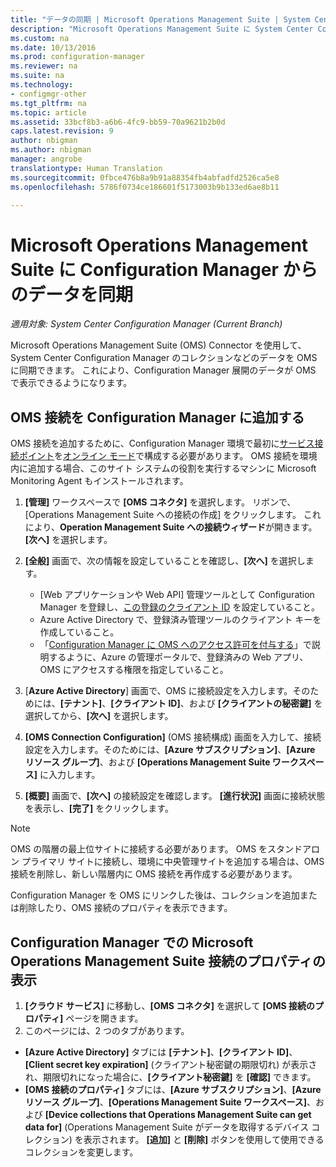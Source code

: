 ```yaml
---
title: "データの同期 | Microsoft Operations Management Suite | System Center Configuration Manager"
description: "Microsoft Operations Management Suite に System Center Configuration Manager からのデータを同期します。"
ms.custom: na
ms.date: 10/13/2016
ms.prod: configuration-manager
ms.reviewer: na
ms.suite: na
ms.technology:
- configmgr-other
ms.tgt_pltfrm: na
ms.topic: article
ms.assetid: 33bcf8b3-a6b6-4fc9-bb59-70a9621b2b0d
caps.latest.revision: 9
author: nbigman
ms.author: nbigman
manager: angrobe
translationtype: Human Translation
ms.sourcegitcommit: 0fbce476b8a9b91a88354fb4abfadfd2526ca5e8
ms.openlocfilehash: 5786f0734ce186601f5173003b9b133ed6ae8b11

---
```

# <a name="sync-data-from-configuration-manager-to-the-microsoft-operations-management-suite"></a>Microsoft Operations Management Suite に Configuration Manager からのデータを同期

*適用対象: System Center Configuration Manager (Current Branch)*

Microsoft Operations Management Suite (OMS) Connector を使用して、System Center Configuration Manager のコレクションなどのデータを OMS に同期できます。 これにより、Configuration Manager 展開のデータが OMS で表示できるようになります。

## <a name="add-an-oms-connection-to-configuration-manager"></a>OMS 接続を Configuration Manager に追加する

OMS 接続を追加するために、Configuration Manager 環境で最初に[サービス接続ポイント](../../../core/servers/deploy/configure/about-the-service-connection-point.md)を[オンライン モード](https://azure.microsoft.com/en-us/documentation/articles/resource-group-create-service-principal-portal/)で構成する必要があります。 OMS 接続を環境内に追加する場合、このサイト システムの役割を実行するマシンに Microsoft Monitoring Agent もインストールされます。
1.  **[管理]** ワークスペースで **[OMS コネクタ]** を選択します。 リボンで、[Operations Management Suite への接続の作成] をクリックします。 これにより、**Operation Management Suite への接続ウィザード**が開きます。 **[次へ]** を選択します。
2.  **[全般]** 画面で、次の情報を設定していることを確認し、**[次へ]** を選択します。

    * [Web アプリケーションや Web API] 管理ツールとして Configuration Manager を登録し、[この登録のクライアント ID](https://azure.microsoft.com/documentation/articles/active-directory-integrating-applications/) を設定していること。
    * Azure Active Directory で、登録済み管理ツールのクライアント キーを作成していること。
    * 「[Configuration Manager に OMS へのアクセス許可を付与する](https://azure.microsoft.com/en-us/documentation/articles/log-analytics-sccm/#provide-configuration-manager-with-permissions-to-oms)」で説明するように、Azure の管理ポータルで、登録済みの Web アプリ、OMS にアクセスする権限を指定していること。

3.  [**Azure Active Directory**] 画面で、OMS に接続設定を入力します。そのためには、**[テナント]**、**[クライアント ID]**、および **[クライアントの秘密鍵]** を選択してから、**[次へ]** を選択します。
4.  **[OMS Connection Configuration]** (OMS 接続構成) 画面を入力して、接続設定を入力します。そのためには、**[Azure サブスクリプション]**、**[Azure リソース グループ]**、および **[Operations Management Suite ワークスペース]** に入力します。
5.  **[概要]** 画面で、**[次へ]** の接続設定を確認します。 **[進行状況]** 画面に接続状態を表示し、**[完了]** をクリックします。

> [!NOTE]
> OMS の階層の最上位サイトに接続する必要があります。 OMS をスタンドアロン プライマリ サイトに接続し、環境に中央管理サイトを追加する場合は、OMS 接続を削除し、新しい階層内に OMS 接続を再作成する必要があります。

Configuration Manager を OMS にリンクした後は、コレクションを追加または削除したり、OMS 接続のプロパティを表示できます。

## <a name="viewing-microsoft-operations-management-suite-connection-properties-in-configuration-manager"></a>Configuration Manager での Microsoft Operations Management Suite 接続のプロパティの表示

1.  **[クラウド サービス]** に移動し、**[OMS コネクタ]** を選択して **[OMS 接続のプロパティ]** ページを開きます。
2.  このページには、2 つのタブがあります。
  * **[Azure Active Directory]** タブには **[テナント]**、**[クライアント ID]**、**[Client secret key expiration]** (クライアント秘密鍵の期限切れ) が表示され、期限切れになった場合に、**[クライアント秘密鍵]** を **[確認]** できます。
  * **[OMS 接続のプロパティ]** タブには、**[Azure サブスクリプション]**、**[Azure リソース グループ]**、**[Operations Management Suite ワークスペース]**、および **[Device collections that Operations Management Suite can get data for]** (Operations Management Suite がデータを取得するデバイス コレクション) を表示されます。 **[追加]** と **[削除]** ボタンを使用して使用できるコレクションを変更します。



<!--HONumber=Nov16_HO1-->


